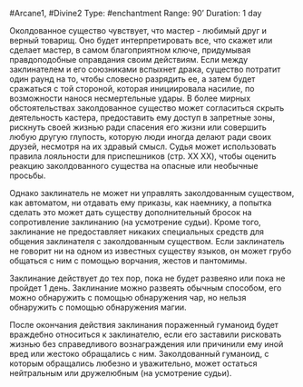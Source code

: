 #Arcane1, #Divine2
Type: #enchantment
Range: 90’
Duration: 1 day

Околдованное существо чувствует, что мастер - любимый друг и верный товарищ. Оно будет интерпретировать все, что скажет или сделает мастер, в самом благоприятном ключе, придумывая правдоподобные оправдания своим действиям. Если между заклинателем и его союзниками вспыхнет драка, существо потратит один раунд на то, чтобы словесно разрядить ее, а затем будет сражаться с той стороной, которая инициировала насилие, по возможности нанося несмертельные удары. В более мирных обстоятельствах заколдованное существо может согласиться скрыть деятельность кастера, предоставить ему доступ в запретные зоны, рискнуть своей жизнью ради спасения его жизни или совершить любую другую глупость, которую люди иногда делают ради своих друзей, несмотря на их здравый смысл. Судья может использовать правила лояльности для приспешников (стр. XX XX), чтобы оценить реакцию заколдованного существа на опасные или необычные просьбы.

Однако заклинатель не может ни управлять заколдованным существом, как автоматом, ни отдавать ему приказы, как наемнику, а попытка сделать это может дать существу дополнительный бросок на сопротивление заклинанию (на усмотрение судьи). Кроме того, заклинание не предоставляет никаких специальных средств для общения заклинателя с заколдованным существом. Если заклинатель не говорит ни на одном из известных существу языков, он может грубо общаться с ним с помощью ворчания, жестов и пантомимы.

Заклинание действует до тех пор, пока не будет развеяно или пока не пройдет 1 день. Заклинание можно развеять обычным способом, его можно обнаружить с помощью обнаружения чар, но нельзя обнаружить с помощью обнаружения магии.

После окончания действия заклинания пораженный гуманоид будет враждебно относиться к заклинателю, если его заставили рисковать жизнью без справедливого вознаграждения или причинили ему иной вред или жестоко обращались с ним. Заколдованный гуманоид, с которым обращались любезно и уважительно, может остаться нейтральным или дружелюбным (на усмотрение судьи).